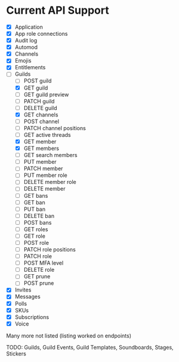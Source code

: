 # Current API Support

- [x] Application
- [x] App role connections
- [x] Audit log
- [x] Automod
- [x] Channels
- [x] Emojis
- [x] Entitlements
- [ ] Guilds
  - [ ] POST guild
  - [x] GET guild
  - [ ] GET guild preview
  - [ ] PATCH guild
  - [ ] DELETE guild
  - [x] GET channels
  - [ ] POST channel
  - [ ] PATCH channel positions
  - [ ] GET active threads
  - [x] GET member
  - [x] GET members
  - [ ] GET search members
  - [ ] PUT member
  - [ ] PATCH member
  - [ ] PUT member role
  - [ ] DELETE member role
  - [ ] DELETE member
  - [ ] GET bans
  - [ ] GET ban
  - [ ] PUT ban
  - [ ] DELETE ban
  - [ ] POST bans
  - [ ] GET roles
  - [ ] GET role
  - [ ] POST role
  - [ ] PATCH role positions
  - [ ] PATCH role
  - [ ] POST MFA level
  - [ ] DELETE role
  - [ ] GET prune
  - [ ] POST prune
- [x] Invites
- [x] Messages
- [x] Polls
- [x] SKUs
- [x] Subscriptions
- [x] Voice

Many more not listed (listing worked on endpoints)

TODO:
Guilds,
Guild Events,
Guild Templates,
Soundboards,
Stages,
Stickers